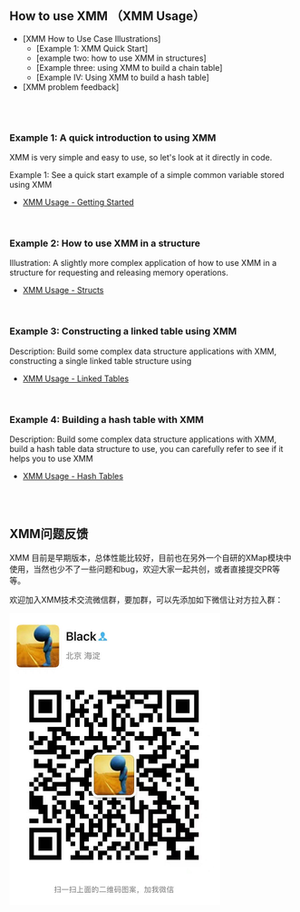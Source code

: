 
## How to use XMM  （XMM Usage）

- [XMM How to Use Case Illustrations]
	- [Example 1: XMM Quick Start]
	- [example two: how to use XMM in structures]
	- [Example three: using XMM to build a chain table]
	- [Example IV: Using XMM to build a hash table] 
- [XMM problem feedback]
<br />

<br />


### Example 1: A quick introduction to using XMM

XMM is very simple and easy to use, so let's look at it directly in code.

Example 1: See a quick start example of a simple common variable stored using XMM

- [XMM Usage - Getting Started](https://github.com/heiyeluren/XMM/blob/main/example/xmm-test00.go)

<br />

### Example 2: How to use XMM in a structure

Illustration: A slightly more complex application of how to use XMM in a structure for requesting and releasing memory operations.

- [XMM Usage - Structs](https://github.com/heiyeluren/XMM/blob/main/example/xmm-test01.go)

<br />

### Example 3: Constructing a linked table using XMM

Description: Build some complex data structure applications with XMM, constructing a single linked table structure using

- [XMM Usage - Linked Tables](https://github.com/heiyeluren/XMM/blob/main/example/xmm-test02.go)

<br />

### Example 4: Building a hash table with XMM

Description: Build some complex data structure applications with XMM, build a hash table data structure to use, you can carefully refer to see if it helps you to use XMM
- [XMM Usage - Hash Tables](https://github.com/heiyeluren/XMM/blob/main/example/xmm-test03.go)

<br />
<br />


## XMM问题反馈

XMM 目前是早期版本，总体性能比较好，目前也在另外一个自研的XMap模块中使用，当然也少不了一些问题和bug，欢迎大家一起共创，或者直接提交PR等等。

欢迎加入XMM技术交流微信群，要加群，可以先添加如下微信让对方拉入群：


![image](https://raw.githubusercontent.com/heiyeluren/docs/master/imgs/koala_wx.png)

